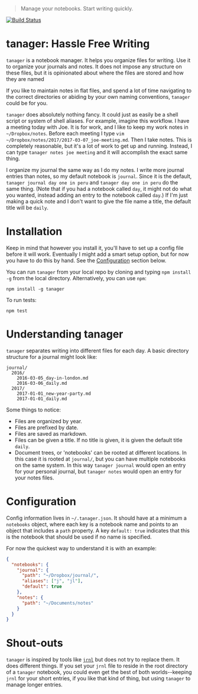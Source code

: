 > Manage your notebooks. Start writing quickly.

[![Build Status](https://travis-ci.org/srsudar/tanager.svg?branch=master)](https://travis-ci.org/srsudar/tanager)

# tanager: Hassle Free Writing

`tanager` is a notebook manager. It helps you organize files for writing. Use
it to organize your journals and notes. It does not impose any structure on
these files, but it is opinionated about where the files are stored and how
they are named

If you like to maintain notes in flat files, and spend a lot of time navigating
to the correct directories or abiding by your own naming conventions, `tanager`
could be for you.

`tanager` does absolutely nothing fancy. It could just as easily be a shell
script or system of shell aliases. For example, imagine this workflow. I have a
meeting today with Joe. It is for work, and I like to keep my work notes in
`~/Dropbox/notes`. Before each meeting I type `vim
~/Dropbox/notes/2017/2017-03-07_joe-meeting.md`. Then I take notes. This is
completely reasonable, but it's a lot of work to get up and running. Instead, I
can type `tanager notes joe meeting` and it will accomplish the exact same
thing.

I organize my journal the same way as I do my notes. I write more journal
entries than notes, so my default notebook is `journal`. Since it is the
default, `tanager journal day one in peru` and `tanager day one in peru` do the
same thing. (Note that if you had a notebook called `day`, it might not do what
you wanted, instead adding an entry to the notebook called `day`.) If I'm just
making a quick note and I don't want to give the file name a title, the default
title will be `daily`.

# Installation

Keep in mind that however you install it, you'll have to set up a config file
before it will work. Eventually I might add a smart setup option, but for now
you have to do this by hand. See the [Configuration](#configuration) section
below.

You can run `tanager` from your local repo by cloning and typing `npm install
-g` from the local directory. Alternatively, you can use `npm`:

```
npm install -g tanager
```

To run tests:

```
npm test
```


# Understanding tanager

`tanager` separates writing into different files for each day. A basic
directory structure for a journal might look like:

```
journal/
  2016/
    2016-03-05_day-in-london.md
    2016-03-06_daily.md
  2017/
    2017-01-01_new-year-party.md
    2017-01-01_daily.md
```

Some things to notice:

* Files are organized by year.
* Files are prefixed by date.
* Files are saved as markdown.
* Files can be given a title. If no title is given, it is given the default
    title `daily`.
* Document trees, or 'notebooks' can be rooted at different locations. In this
    case it is rooted at `journal/`, but you can have multiple notebooks on the
    same system. In this way `tanager journal` would open an entry for your
    personal journal, but `tanager notes` would open an entry for your notes
    files.


# Configuration

Config information lives in `~/.tanager.json`. It should have at a minimum a
`notebooks` object, where each key is a notebook name and points to an object
that includes a `path` property. A key `default: true` indicates that this is
the notebook that should be used if no name is specified.

For now the quickest way to understand it is with an example:

```json
{
  "notebooks": {
    "journal": {
      "path": "~/Dropbox/journal/",
      "aliases": ["j", "jl"],
      "default": true
    },
    "notes": {
      "path": "~/Documents/notes"
    }
  }
}
```


# Shout-outs

`tanager` is inspired by tools like [`jrnl`](http://jrnl.sh/) but does not try
to replace them. It does different things. If you set your `jrnl` file to
reside in the root directory of a `tanager` notebook, you could even get the
best of both worlds--keeping `jrnl` for your short entries, if you like that
kind of thing, but using `tanager` to manage longer entries.

